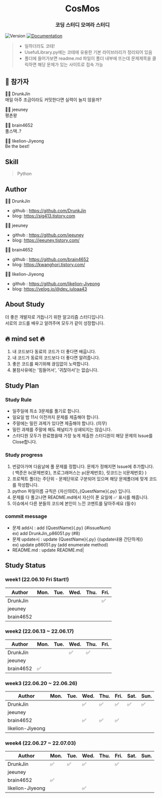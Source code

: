 <h1 align="center"> CosMos </h1>
<h3 align="center">코딩 스터디 모여라 스터디</h3>
<p>
  <img alt="Version" src="https://img.shields.io/badge/version-1.0-blue.svg?cacheSeconds=2592000" />
  <a href="https://github.com/DrunkJin/CosMos" target="_blank">
    <img alt="Documentation" src="https://img.shields.io/badge/documentation-yes-brightgreen.svg" />
  </a>
</p>

>  * 일하더라도 코테!  
>  * UsefulLibrary.py에는 코테에 유용한 기본 라이브러리가 정리되어 있음  
>  * 폴더에 들어가보면 readme.md 파일이 폴더 내부에 뜨는데 문제제목을 클릭하면 해당 문제가 있는 사이트로 접속 가능  

## 🚀 참가자
:man_technologist:  DrunkJin
<br>
매일 아주 조금이라도 커밋한다면 실력이 늘지 않을까?
<br>

:woman_technologist:  jeeuney
<br>
평촌왕
<br>

:man_technologist:  brain4652
<br>
풀스택..?
<br>

:woman_technologist:  likelion-Jiyeong
<br>
Be the best!
<br>

## Skill
> Python <br>


## Author

:man_technologist:  DrunkJin

* github : https://github.com/DrunkJin
* blog: https://sig413.tistory.com

:woman_technologist:  jeeuney

* github : https://github.com/jeeuney
* blog: https://jeeuney.tistory.com/

:man_technologist:  brain4652

* github : https://github.com/brain4652
* blog: https://kwanghori.tistory.com/

:woman_technologist:  likelion-Jiyeong
* github : https://github.com/likelion-Jiyeong
* blog: https://velog.io/@dev_juloaa43

## About Study
더 좋은 개발자로 거듭나기 위한 알고리즘 스터디입니다.
<br>
서로의 코드를 배우고 알려주며 모두가 같이 성장합니다.
<br>

<!-- ## 지원회사
|ID|날짜|회사|결과발표|합격|불합격|
|---|---|------|---|---|---|
|konrini|09/27|CJ 올리브네트웍스|11/25||:heavy_check_mark:|
|konrini|09/30|LG CNS|11/09||:heavy_check_mark:|
|api_dev|11/06|우아한테크코스|11/19|:heavy_check_mark:||
<br> -->

## :fire: mind set :fire:
1. 내 코드보다 동료의 코드가 더 좋다면 배웁니다.
2. 내 코드가 동료의 코드보다 더 좋다면 알려줍니다.
3. 좋은 코드를 짜기위해 끊임없이 노력합니다.
4. 불참사유에는 '힘들어서', '귀찮아서'는 없습니다.


## Study Plan
### Study Rule
* 일주일에 최소 3문제를 풀기로 합니다.
* 일요일 밤 11시 이전까지 문제를 제출해야 합니다.
* 주말에는 밀린 과제가 있다면 제출해야 합니다. (의무)
* 밀린 과제를 주말에 해도 패널티가 상쇄되지는 않습니다.
* 스터디원 모두가 완료했을때 가장 늦게 제출한 스터디원이 해당 문제의 Issue를 Close합니다.
<!-- * 한달에 한번 패널티를 정산해 문제당 1,000원을 입금합니다. -->

### Study progress
1. 번갈아가며 다음날에 풀 문제를 정합니다. 문제가 정해지면 Issue에 추가합니다. <br>
( 백준은 b{문제번호}, 프로그래머스는 p{문제번호}, 릿코드는 l{문제번호} )
2. 프로젝트 폴더는 주단위 - 문제단위로 구분되어 있으며 해당 문제폴더에 맞게 코드를 작성합니다.
3. python 파일이름 규칙은 {자신의ID}_{QuestName}{.py} 입니다.
4. 문제를 다 풀고나면 README.md에서 자신이 푼 요일에 :white_check_mark: 표시를 해줍니다.
5. 이슈에서 다른 분들의 코드에 본인이 느낀 코멘트를 달아주세요 (필수)

### commit message
* 문제 add시 : add {QuestName}{.py} {#issueNum}\
ex) add DrunkJin_p86051.py (#8)
* 문제 update시 : update {QuestName}{.py} {(update내용 간단하게)}\
ex) update p86051.py (add enumerate method)
* README.md : update README.md|


## Study Status
### week1 (22.06.10 Fri Start!)

|Author|Mon.|Tue.|Wed.|Thu.|Fri.|
|------|---|---|---|---|---|
|DrunkJin|||||:white_check_mark:|
|jeeuney||||||
|brain4652||||||

### week2 (22.06.13 ~ 22.06.17)

|Author|Mon.|Tue.|Wed.|Thu.|Fri.|
|------|---|---|---|---|---|
|DrunkJin|||:white_check_mark:|:white_check_mark:||
|jeeuney||||||
|brain4652|:white_check_mark:|||||

### week3 (22.06.20 ~ 22.06.26)

|Author|Mon.|Tue.|Wed.|Thu.|Fri.|Sat.|Sun.|
|------|---|---|---|---|---|---|---|
|DrunkJin|||:white_check_mark:|:white_check_mark:|:white_check_mark:|:white_check_mark:|:white_check_mark:|
|jeeuney||||||||
|brain4652|||:white_check_mark:|:white_check_mark:|:white_check_mark:|||
|likelion-Jiyeong||||||||

### week4 (22.06.27 ~ 22.07.03)

|Author|Mon.|Tue.|Wed.|Thu.|Fri.|Sat.|Sun.|
|------|---|---|---|---|---|---|---|
|DrunkJin|:white_check_mark:|:white_check_mark:|:white_check_mark:||:white_check_mark:|||
|jeeuney||||||||
|brain4652|:white_check_mark:|||||||
|likelion-Jiyeong|||:white_check_mark:|||||

